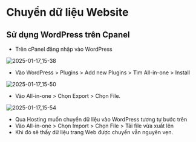 # Chuyển dữ liệu Website
## Sử dụng WordPress trên Cpanel
- Trên cPanel đăng nhập vào WordPress

![2025-01-17_15-38](https://github.com/user-attachments/assets/c3175ade-970b-4895-962c-d5fb3b10c024)

- Vào WordPress > Plugins > Add new Plugins > Tìm All-in-one > Install

![2025-01-17_15-50](https://github.com/user-attachments/assets/c681f2f0-1caf-46ab-8109-28cff5045f1a)

- Vào All-in-one > Chọn Export > Chọn File.

![2025-01-17_15-54](https://github.com/user-attachments/assets/fd92decb-1d91-4b8d-b4cc-d7992b18129d)

- Qua Hosting muốn chuyển dữ liệu vào WordPress tương tự bước trên
- Vào All-in-one > Chọn Import > Chọn File > Tải file vừa xuất lên
- Khi đó sẽ thấy dữ liệu trang Web được chuyển vẫn nguyên vẹn.
